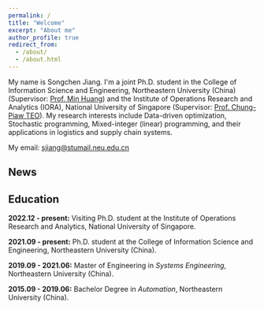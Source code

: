 ```yaml
---
permalink: /
title: "Welcome"
excerpt: "About me"
author_profile: true
redirect_from: 
  - /about/
  - /about.html
---
```


My name is Songchen Jiang. I'm a joint Ph.D. student in the College of Information Science and Engineering, Northeastern University (China) (Supervisor: [Prof. Min Huang](http://www.ise.neu.edu.cn/2019/0109/c5989a8236/page.htm)) and the Institute of Operations Research and Analytics (IORA), National University of Singapore (Supervisor: [Prof. Chung-Piaw TEO](https://iora.nus.edu.sg/people-p/teo-chung-piaw/)). My research interests include Data-driven optimization, Stochastic programming, Mixed-integer (linear) programming, and their applications in logistics and supply chain systems.

My email: [sjiang@stumail.neu.edu.cn](mailto:sjiang@stumail.neu.edu.cn)

News
-----

Education
-----

**2022.12 - present:** Visiting Ph.D. student at the Institute of Operations Research and Analytics, National University of Singapore.

**2021.09 - present:** Ph.D. student at the College of Information Science and Engineering, Northeastern University (China).

**2019.09 - 2021.06:** Master of Engineering in _Systems Engineering_, Northeastern University (China).

**2015.09 - 2019.06:** Bachelor Degree in _Automation_, Northeastern University (China).
